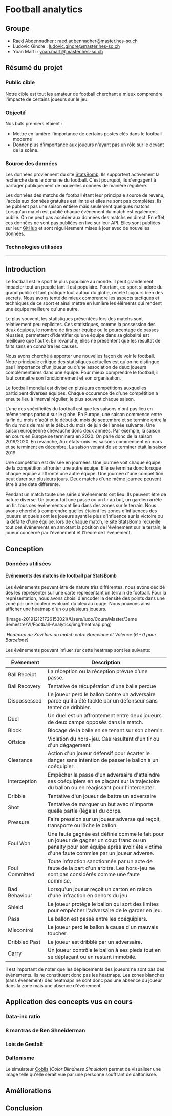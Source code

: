 # Football analytics

## Groupe

- Raed Abdennadher : raed.adbennadher@master.hes-so.ch
- Ludovic Gindre : ludovic.gindre@master.hes-so.ch
- Yoan Marti : yoan.marti@master.hes-so.ch

## Résumé du projet

### Public cible

Notre cible est tout les amateur de football cherchant a mieux comprendre l'impacte de certains joueurs sur le jeu.

### Objectif

Nos buts premiers étaient :

- Mettre en lumière l'importance de certains postes clés dans le football moderne
- Donner plus d'importance aux joueurs n'ayant pas un rôle sur le devant de la scène.

### Source des données

Les données proviennent du site [StatsBomb](https://statsbomb.com/). Ils supportent activement la recherche dans le domaine du football. C'est pourquoi, ils s'engagent à partager publiquement de nouvelles données de manière régulière.

Les données des matchs de football étant leur principale source de revenu, l'accès aux données gratuites est limité et elles ne sont pas complètes. Ils ne publient pas une saison entière mais seulement quelques matchs. Lorsqu'un match est publié chaque événement du match est également publié. On ne peut pas accéder aux données des matchs en direct. En effet, ces données ne sont pas publiées en live sur leur API. Elles sont publiées sur leur [GitHub](https://github.com/statsbomb/open-data) et sont régulièrement mises à jour avec de nouvelles données. 

### Technologies utilisées

<!-- TODO -->

---

## Introduction

Le football est le sport le plus populaire au monde. il peut grandement impacter tout un peuple tant il est populaire. Pourtant, ce sport si adoré du grand public et tant pratiqué tout autour du globe, recèle toujours bien des secrets. Nous avons tenté de mieux comprendre les aspects tactiques et techniques de ce sport et ainsi mettre en lumière les éléments qui rendent une équipe meilleure qu'une autre.

Le plus souvent, les statistiques présentées lors des matchs sont relativement peu explicites. Ces statistiques, comme la possession des deux équipes, le nombre de tirs par équipe ou le pourcentage de passes réussies, permettent d'identifier qu'une équipe dans sa globalité est meilleure que l'autre. En revanche, elles ne présentent que les résultat de faits sans en connaître les causes. 

Nous avons cherché à apporter une nouvelles façon de voir le football. Notre principale critique des statistiques actuelles est qu'on ne distingue pas l'importance d'un joueur ou d'une association de deux joueurs complémentaires dans une équipe. Pour mieux comprendre le football, il faut connaitre son fonctionnement et son organisation.

Le football mondial est divisé en plusieurs compétitions auxquelles participent diverses équipes. Chaque occurence de d'une compétition a ensuite lieu à interval régulier, le plus souvent chaque saison.

L'une des spécificités du football est que les saisons n'ont pas lieu en même temps partout sur le globe. En Europe, une saison commence entre la fin du mois d'août et le début du mois de septembre et se termine entre la fin du mois de mai et le début du mois de juin de l'année suivante. Une saison européenne chevauche donc deux années. Par exemple, la saison en cours en Europe se terminera en 2020. On parle donc de la saison 2019/2020. En revanche, Aux états-unis les saisons commencent en mars et se terminent en décembre. La saison venant de se terminer était la saison 2019.

Une compétition est divisée en journées. Une journée voit chaque équipe de la compétition affronter une autre équipe. Elle se termine donc lorsque chaque équipe a affronté une autre équipe. Une journée d'une compétition peut durer sur plusieurs jours. Deux matchs d'une même journée peuvent être à une date différente.

Pendant un match toute une série d'événements ont lieu. Ils peuvent être de nature diverse. Un joueur fait une passe ou un tir au but, un gardien arrête un tir. tous ces événements ont lieu dans des zones sur le terrain. Nous avons cherché à comprendre quelles étaient les zones d'influences des joueurs et quels sont les joueurs ayant le plus d'influence sur la victoire ou la défaite d'une équipe. lors de chaque match, le site StatsBomb recueille tout ces événements en annotant la position de l'événement sur le terrain, le joueur concerné par l'événement et l'heure de l'événement.

## Conception

### Données utilisées

#### Evénements des matchs de football par StatsBomb

Les événements peuvent être de nature très différentes. nous avons décidé des les représenter sur une carte représentant un terrain de football. Pour la représentation, nous avons choisi d'encoder la densité des points dans une zone par une couleur évoluant du bleu au rouge. Nous pouvons ainsi afficher une heatmap d'un ou plusieurs joueurs. 

![image-20191212172615302](/Users/ludo/Cours/Master/3eme Semestre/VI/Football-Analytics/img/heatmap.png)

​						*Heatmap de Xavi lors du match entre Barcelone et Valence (6 - 0 pour Barcelone)*

Les événements pouvant influer sur cette heatmap sont les suivants:

| Événement      | Description                                                  |
| -------------- | ------------------------------------------------------------ |
| Ball Receipt   | La réception ou la réception prévue d’une passe.             |
| Ball Recovery  | Tentative de récupération d'une balle perdue                 |
| Dispossessed   | Le joueur perd le ballon contre un adversaire parce qu'il a été tacklé par un défenseur sans tenter de dribbler. |
| Duel           | Un duel est un affrontement entre deux joueurs de deux camps opposés dans le match. |
| Block          | Blocage de la balle en se tenant sur son chemin.             |
| Offside        | Violation du hors-jeu. Cas résultant d'un tir ou d'un dégagement. |
| Clearance      | Action d'un joueur défensif pour écarter le danger sans intention de passer le ballon à un coéquipier. |
| Interception   | Empêcher la passe d'un adversaire d'atteindre ses coéquipiers en se plaçant  sur la trajectoire du ballon ou en réagissant pour l'intercepter. |
| Dribble        | Tentative d'un joueur de battre un adversaire                |
| Shot           | Tentative de marquer un but avec n'importe quelle partie (légale) du corps. |
| Pressure       | Faire pression sur un joueur adverse qui reçoit, transporte ou lâche le ballon. |
| Foul Won       | Une faute gagnée est définie comme le fait pour un joueur de gagner un coup franc ou un penalty pour son équipe après avoir été victime d'une faute commise par un joueur adverse. |
| Foul Committed | Toute infraction sanctionnée par un acte de faute de la part d'un arbitre. Les hors-jeu ne sont pas considérés comme une faute commise. |
| Bad Behaviour  | Lorsqu'un joueur reçoit un carton en raison d'une infraction en dehors du jeu. |
| Shield         | Le joueur protège le ballon qui sort des limites pour empêcher l'adversaire de le garder en jeu. |
| Pass           | Le ballon est passé entre les coéquipiers.                   |
| Miscontrol     | Le joueur perd le ballon à cause d'un mauvais toucher.       |
| Dribbled Past  | Le joueur est dribblé par un adversaire.                     |
| Carry          | Un joueur contrôle le ballon à ses pieds tout en se déplaçant ou en restant immobile. |

Il est important de noter que les déplacements des joueurs ne sont pas des événements. Ils ne constituent donc pas les heatmaps. Les zones blanches (sans événement) des heatmaps ne sont donc pas une absence du joueur dans la zone mais une absence d'événement.

## Application des concepts vus en cours

### Data-inc ratio



### 8 mantras de Ben Shneiderman

### Lois de Gestalt

### Daltonisme

Le simulateur [Coblis](http://www.color-blindness.com/coblis-color-blindness-simulator/) (*Color Blindness Simulator*) permet de visualiser une image telle qu'elle serait vue par une personne souffrant de daltonisme.



## Améliorations



## Conclusion


